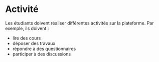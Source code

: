 
# Activité

Les étudiants doivent réaliser différentes activités sur la plateforme. Par exemple, ils doivent :
- lire des cours
- déposer des travaux 
- répondre à des questionnaires 
- participer à des discussions

